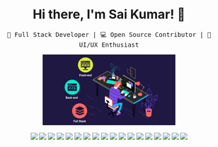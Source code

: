 <h1 align="center">Hi there, I'm Sai Kumar! 👋</h1>

<p align="center">
  <samp>
    🚀 Full Stack Developer | 💻 Open Source Contributor | 🎨 UI/UX Enthusiast
  </samp>
</p>

<p align="center">
  <img src="full-stack.gif" width="300">
</p>

<p align="center">
  <img src="https://img.shields.io/badge/-Node.js-339933?style=flat-square&logo=node.js&logoColor=white" height="40">
  <img src="https://img.shields.io/badge/-Express.js-000000?style=flat-square&logo=express&logoColor=white" height="40">
  <img src="https://img.shields.io/badge/-React.js-61DAFB?style=flat-square&logo=react&logoColor=white" height="40">
  <img src="https://img.shields.io/badge/-PHP-777BB4?style=flat-square&logo=php&logoColor=white" height="40">
  <img src="https://img.shields.io/badge/-Laravel-FF2D20?style=flat-square&logo=laravel&logoColor=white" height="40">
  <img src="https://img.shields.io/badge/-Livewire-4E56A6?style=flat-square&logo=livewire&logoColor=white" height="40">
  <img src="https://img.shields.io/badge/-MySQL-4479A1?style=flat-square&logo=mysql&logoColor=white" height="40">
  <img src="https://img.shields.io/badge/-Sequelize-52B0E7?style=flat-square&logo=sequelize&logoColor=white" height="40">
  <img src="https://img.shields.io/badge/-jQuery-0769AD?style=flat-square&logo=jquery&logoColor=white" height="40">
  <img src="https://img.shields.io/badge/-AJAX-FFCA28?style=flat-square&logo=ajax&logoColor=white" height="40">
  <img src="https://img.shields.io/badge/-MongoDB-47A248?style=flat-square&logo=mongodb&logoColor=white" height="40">
  <img src="https://img.shields.io/badge/-TypeScript-3178C6?style=flat-square&logo=typescript&logoColor=white" height="40">
  <img src="https://img.shields.io/badge/-JavaScript-F7DF1E?style=flat-square&logo=javascript&logoColor=white" height="40">
  <img src="https://img.shields.io/badge/-HTML5-E34F26?style=flat-square&logo=html5&logoColor=white" height="40">
  <img src="https://img.shields.io/badge/-CSS3-1572B6?style=flat-square&logo=css3&logoColor=white" height="40">
  <img src="https://img.shields.io/badge/-Bootstrap-563D7C?style=flat-square&logo=bootstrap&logoColor=white" height="40">
  <img src="https://img.shields.io/badge/-Tailwind_CSS-38B2AC?style=flat-square&logo=tailwind-css&logoColor=white" height="40">
  <img src="https://img.shields.io/badge/-Git-F05032?style=flat-square&logo=git&logoColor=white" height="40">

</p>
